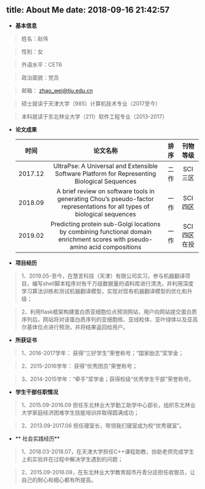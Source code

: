title: About Me
date: 2018-09-16 21:42:57
---
- **基本信息**

> 姓名：赵伟  

> 性别：女

> 外语水平：CET6

> 政治面貌：党员

> 邮箱： zhao_wei@tju.edu.cn

> 硕士就读于天津大学（985）计算机技术专业（2017至今）

> 本科就读于东北林业大学（211）软件工程专业（2013-2017）

- **论文成果**


  时间| 论文名称          |      排序      |刊物等级
  :-: | :-------------: | :------------: | :------------:
   2017.12 | UltraPse: A Universal and Extensible Software Platform for Representing Biological Sequences  | 二作 | SCI三区
   2018.09 | A brief review on software tools in generating Chou’s pseudo-factor representations for all types of biological sequences  | 一作 | SCI四区
   2019.02 | Predicting protein sub-Golgi locations by combining functional domain enrichment scores with pseudo-amino acid compositions  | 一作 | SCI四区在投
   
- **项目经历**

> 1、2019.05-至今，在慧言科技（天津）有限公司实习，参与机器翻译项目，编写shell脚本程序对有千万级数据量的语料库进行清洗，并利用深度学习算法训练和测试机器翻译模型，实现对现有机器翻译模型的优化和升级；

> 2、利用flask框架构建蛋白质亚细胞位点预测网站，用户向网站提交蛋白质序列后，网站将对该蛋白质序列的亚细胞核、亚线粒体、亚叶绿体以及亚高尔基体位点进行预测，并将结果返回给用户。
- **所获证书**

> 1、2016-2017学年： 获得“三好学生”荣誉称号；“国家励志”奖学金；

> 2、2015-2016学年： 获得“优秀团员”荣誉称号；

> 3、2014-2015学年：“牵手”奖学金；获得校级“优秀学生干部”荣誉称号。

- **学生干部任职情况**

> 1、2015.09-2016.09 担任东北林业大学勤工助学中心部长，组织东北林业大学家庭经济困难学生技能培训并取得圆满成功；

> 2、2013.09-2017.06 担任寝室长，带领我们寝室成为校“优秀寝室”。

- ** 社会实践经历**

> 1、2018.03-2018.07，在天津大学担任C++课程助教，协助老师完成学生上机实验并在过程中解决学生遇到的问题；

> 2、2015.09-2016.09，在东北林业大学教育超市丹青分店担任收银员，让自己的耐心和细心都有所提高。
